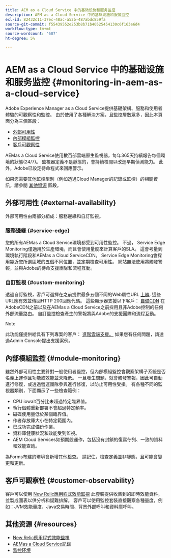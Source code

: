 ```yaml
---
title: AEM as a Cloud Service 中的基础设施和服务监控
description: AEM as a Cloud Service 中的基础设施和服务监控
exl-id: 82432c11-37ec-48ac-a52b-487abdc859fa
source-git-commit: f55439552e253b8b71b40525454130c6f163e6d4
workflow-type: tm+mt
source-wordcount: '607'
ht-degree: 5%

---
```


# AEM as a Cloud Service 中的基础设施和服务监控 {#monitoring-in-aem-as-a-cloud-service}

Adobe Experience Manager as a Cloud Service提供基礎架構、服務和使用者體驗的可觀察性和監控。 由於使用了各種解決方案，且監控層數眾多，因此本頁面分為三個區段：

* [外部可用性](#external-availability)
* [內部模組監控](#module-monitoring)
* [客戶可觀察性](#customer-observability)

AEMas a Cloud Service使用數百部雲端原生監視器，每年365天持續報告每個環境的狀態(24/7)。 監視器定義不是靜態的，會持續檢閱以改進早期偵測能力。 此外，Adobe已設定待命程式來回應警示。

如果您需要其他監控型別（例如透過Cloud Manager的記錄或監控）的相關資訊，請參閱 [其他資源](#resources) 區段。

## 外部可用性 {#external-availability}

外部可用性由兩部分組成：服務邊緣和自訂監視。

### 服務邊緣 {#service-edge}

您的所有AEMas a Cloud Service環境都受到可用性監控。 不過， Service Edge Monitoring僅適用於生產環境，而且會使用量度來計算客戶的SLA。 這會考量到環境執行階段和AEMas a Cloud ServiceCDN。 Service Edge Monitoring會採用靠近您所選區域的五個不同位置，並定期檢查可用性。 網站無法使用將觸發警報，並與Adobe的待命支援團隊和流程互動。

### 自訂監視 {#custom-monitoring}

透過自訂監視，客戶可選擇在之前提供最多五個不同的Web屬性URL [上線](/help/journey-migration/go-live.md). 這些URL應有效並傳回HTTP 200回應代碼。 這些顯示器支援以下客戶： [自備CDN](/help/implementing/dispatcher/cdn.md#point-to-point-CDN) 在AdobeCDN之前以及在AEMas a Cloud Service之前採用且非Adobe控制的任何外部流量路由。 自訂監控檢查產生的警報將與Adobe的支援團隊和流程互動。

>[!NOTE]
>
> 此功能僅提供給具有下列專案的客戶： [進階雲端支援。](https://experienceleague.adobe.com/docs/support-resources/data-sheets/overview.html#support-add-ons) 如果您有任何問題，請透過Admin Console提出支援案例。

## 內部模組監控 {#module-monitoring}

雖然外部可用性主要針對一般使用者監控，但內部模組監控會觀察架構子系統是否名義上運作且功能或效能並未降低。 一旦發生問題，就會觸發警報，因此可自動進行修復，或透過營運團隊參與進行修復，以防止可用性受損。 有各種不同的監視器類別，下面顯示了一些檢查範例：

* CPU iowait百分比未超過特定臨界值。
* 執行個體重新部署不會超過特定頻率。
* 磁碟使用量低於某個臨界值。
* 作者存放庫大小在特定範圍內。
* 已成功完成備份作業。
* 資料庫健康狀況和效能受到監視。
* AEM Cloud Services如預期般運作，包括沒有封鎖的復寫佇列、一致的資料和效能查詢。

為Forms布建的環境會新增其他檢查。 請記住，檢查定義並非靜態，且可能會變更和更新。

## 客戶可觀察性 {#customer-observability}

客戶可以使用 [New Relic應用程式效能監視](https://experienceleague.adobe.com/docs/experience-manager-cloud-service/content/implementing/using-cloud-manager/user-access-new-relic.html) 此套裝提供收集到的即時效能資料，並製成圖表以供分析和疑難排解。 客戶可以使用監控套裝直接觀察各種量度，例如：JVM效能量度、Java交易時間、背景外部呼叫和資料庫呼叫。

## 其他资源 {#resources}

* [New Relic應用程式效能監視](https://experienceleague.adobe.com/docs/experience-manager-cloud-service/content/implementing/using-cloud-manager/user-access-new-relic.html)
* [AEMas a Cloud Service記錄](https://experienceleague.adobe.com/docs/experience-manager-cloud-service/content/implementing/developing/logging.html)
* [监控环境](https://experienceleague.adobe.com/docs/experience-manager-cloud-manager/content/using/monitoring-environments.html)
